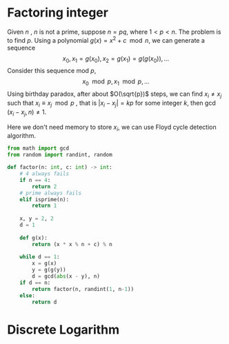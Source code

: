 # Factoring integer
Given $n$ , $n$ is not a prime, suppose $n = pq$, where $1 < p < n$. The problem is to find $p$.
Using a polynomial $g(x)=x^2+c \mod n$, we can generate a sequence
$$x_0, x_1 = g(x_0), x_2 = g(x_1) = g(g(x_0)), \ldots$$
Consider this sequence mod $p$,
$$
x_0 \mod p, x_1 \mod p, \ldots
$$
Using birthday paradox, after about $O(\sqrt{p})$ steps, we can find $x_i \neq x_j$ such that $x_i \equiv x_j \mod p$ , that is $|x_i - x_j| = kp$ for some integer $k$, then $\gcd(x_i- x_j, n) \neq 1$.

Here we don't need memory to store $x_i$, we can use Floyd cycle detection algorithm. 

```python
from math import gcd
from random import randint, random

def factor(n: int, c: int) -> int:
	# 4 always fails
	if n == 4:
		return 2
	# prime always fails
	elif isprime(n):
		return 1
	
	x, y = 2, 2
	d = 1
	
	def g(x):
		return (x * x % n + c) % n
	
	while d == 1:
		x = g(x)
		y = g(g(y))
		d = gcd(abs(x - y), n)
	if d == n:
		return factor(n, randint(1, n-1))
	else:
		return d
```

# Discrete Logarithm
